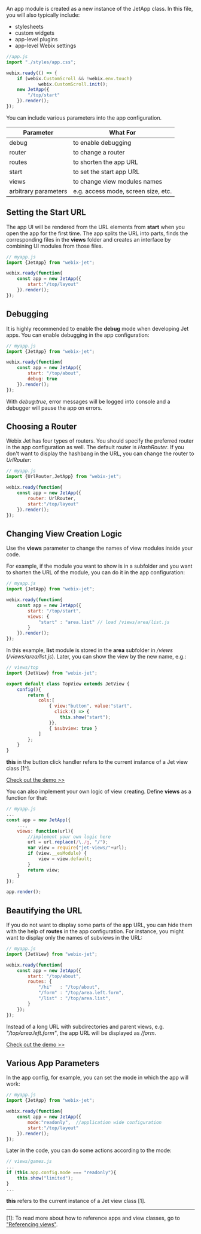An app module is created as a new instance of the JetApp class. In this file, you will also typically include:
- stylesheets
- custom widgets
- app-level plugins
- app-level Webix settings

```js
//app.js
import "./styles/app.css";

webix.ready(() => {
	if (webix.CustomScroll && !webix.env.touch)
			webix.CustomScroll.init();
	new JetApp({ 
		"/top/start"
	}).render();
});
```

You can include various parameters into the app configuration.

| Parameter             | What For 							  |
|-----------------------|-------------------------------------|
| debug                 | to enable debugging                 |
| router                | to change a router                  |
| routes                | to shorten the app URL              |
| start                 | to set the start app URL            |
| views                 | to change view modules names        |
| arbitrary parameters	| e.g. access mode, screen size, etc. |

## Setting the Start URL

The app UI will be rendered from the URL elements from **start** when you open the app for the first time. The app splits the URL into parts, finds the corresponding files in the **views** folder and creates an interface by combining UI modules from those files.

~~~js
// myapp.js
import {JetApp} from "webix-jet";

webix.ready(function{
	const app = new JetApp({
		start:"/top/layout"
	}).render();
});
~~~

## Debugging

It is highly recommended to enable the **debug** mode when developing Jet apps. You can enable debugging in the app configuration: 

```js
// myapp.js
import {JetApp} from "webix-jet";

webix.ready(function{
	const app = new JetApp({
		start: "/top/about",
		debug: true
	}).render();
});
```

With _debug:true_, error messages will be logged into console and a debugger will pause the app on errors.

## Choosing a Router

Webix Jet has four types of routers. You should specify the preferred router in the app configuration as well. The default router is _HashRouter_. If you don't want to display the hashbang in the URL, you can change the router to _UrlRouter_:

```js
// myapp.js
import {UrlRouter,JetApp} from "webix-jet";

webix.ready(function{
	const app = new JetApp({
		router: UrlRouter,
		start:"/top/layout"
	}).render();
});
```

## Changing View Creation Logic

Use the **views** parameter to change the names of view modules inside your code.

For example, if the module you want to show is in a subfolder and you want to shorten the URL of the module, you can do it in the app configuration:

```js
// myapp.js
import {JetApp} from "webix-jet";

webix.ready(function{
	const app = new JetApp({
		start: "/top/start",
		views: {
			"start" : "area.list" // load /views/area/list.js
		}
	}).render();
});
```

In this example, **list** module is stored in the **area** subfolder in _/views_ (_/views/area/list.js_). Later, you can show the view by the new name, e.g.:

```js
// views/top
import {JetView} from "webix-jet";

export default class TopView extends JetView {
	config(){
		return {
			cols:[
                { view:"button", value:"start",
                  click:() => {
					this.show("start");
				}},
				{ $subview: true }
			]
		};
	}
}
```

**this** in the button click handler refers to the current instance of a Jet view class [1^].

[Check out the demo >>](https://github.com/webix-hub/jet-demos/blob/master/sources/viewresolve.js)

You can also implement your own logic of view creating. Define **views** as a function for that: 

```js
// myapp.js
...
const app = new JetApp({
    ...,
    views: function(url){
        //implement your own logic here
        url = url.replace(/\./g, "/");
        var view = require("jet-views/"+url);
        if (view.__esModule) {
            view = view.default;
        }
        return view;
    }
});

app.render();
```

## Beautifying the URL

If you do not want to display some parts of the app URL, you can hide them with the help of **routes** in the app configuration. For instance, you might want to display only the names of subviews in the URL: 

```js
// myapp.js
import {JetView} from "webix-jet";

webix.ready(function{
	const app = new JetApp({
		start: "/top/about",
		routes: {
			"/hi" 	: "/top/about",
			"/form" : "/top/area.left.form",
			"/list" : "/top/area.list",
		}
	});
});
```

Instead of a long URL with subdirectories and parent views, e.g. _"/top/area.left.form"_, the app URL will be displayed as _/form_.

[Check out the demo >>](https://github.com/webix-hub/jet-demos/blob/master/sources/routes.js)

## Various App Parameters

In the app config, for example, you can set the mode in which the app will work:

```js
// myapp.js
import {JetApp} from "webix-jet";

webix.ready(function{
	const app = new JetApp({
		mode:"readonly",  //application wide configuration
		start:"/top/layout"
	}).render();
});
```

Later in the code, you can do some actions according to the mode:

```js
// views/games.js
...
if (this.app.config.mode === "readonly"){
	this.show("limited");
}
...
```

**this** refers to the current instance of a Jet view class [1].

<!-- footnotes -->
- - -
[1]:
To read more about how to reference apps and view classes, go to ["Referencing views"](../detailed/referencing.md).

